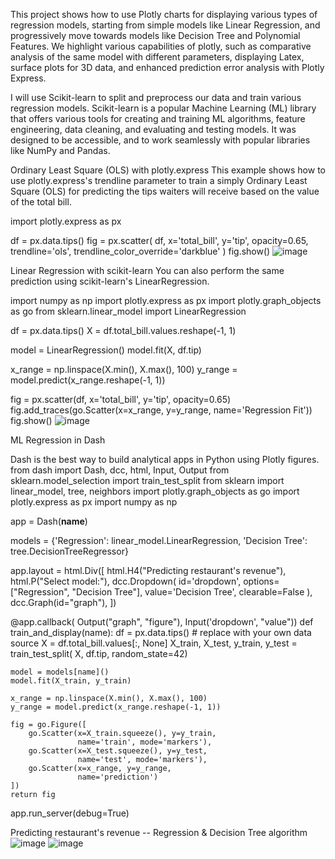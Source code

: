 This project shows how to use Plotly charts for displaying various types of regression models, starting from simple models like Linear Regression, and progressively move towards models like Decision Tree and Polynomial Features. We highlight various capabilities of plotly, such as comparative analysis of the same model with different parameters, displaying Latex, surface plots for 3D data, and enhanced prediction error analysis with Plotly Express.

I will use Scikit-learn to split and preprocess our data and train various regression models. Scikit-learn is a popular Machine Learning (ML) library that offers various tools for creating and training ML algorithms, feature engineering, data cleaning, and evaluating and testing models. It was designed to be accessible, and to work seamlessly with popular libraries like NumPy and Pandas.

Ordinary Least Square (OLS) with plotly.express
This example shows how to use plotly.express's trendline parameter to train a simply Ordinary Least Square (OLS) for predicting the tips waiters will receive based on the value of the total bill.

import plotly.express as px

df = px.data.tips()
fig = px.scatter(
    df, x='total_bill', y='tip', opacity=0.65,
    trendline='ols', trendline_color_override='darkblue'
)
fig.show()
![image](https://github.com/DoraDeng629/Machine-Learning-Visualization-Python-Plotly-package/blob/main/ML1.png)


Linear Regression with scikit-learn
You can also perform the same prediction using scikit-learn's LinearRegression.

import numpy as np
import plotly.express as px
import plotly.graph_objects as go
from sklearn.linear_model import LinearRegression

df = px.data.tips()
X = df.total_bill.values.reshape(-1, 1)

model = LinearRegression()
model.fit(X, df.tip)

x_range = np.linspace(X.min(), X.max(), 100)
y_range = model.predict(x_range.reshape(-1, 1))

fig = px.scatter(df, x='total_bill', y='tip', opacity=0.65)
fig.add_traces(go.Scatter(x=x_range, y=y_range, name='Regression Fit'))
fig.show()
![image](https://github.com/DoraDeng629/Machine-Learning-Visualization-Python-Plotly-package/blob/main/ML2regressionfit.png)

ML Regression in Dash

Dash is the best way to build analytical apps in Python using Plotly figures. 
from dash import Dash, dcc, html, Input, Output
from sklearn.model_selection import train_test_split
from sklearn import linear_model, tree, neighbors
import plotly.graph_objects as go
import plotly.express as px
import numpy as np

app = Dash(__name__)

models = {'Regression': linear_model.LinearRegression,
          'Decision Tree': tree.DecisionTreeRegressor}

app.layout = html.Div([
    html.H4("Predicting restaurant's revenue"),
    html.P("Select model:"),
    dcc.Dropdown(
        id='dropdown',
        options=["Regression", "Decision Tree"],
        value='Decision Tree',
        clearable=False
    ),
    dcc.Graph(id="graph"),
])


@app.callback(
    Output("graph", "figure"), 
    Input('dropdown', "value"))
def train_and_display(name):
    df = px.data.tips() # replace with your own data source
    X = df.total_bill.values[:, None]
    X_train, X_test, y_train, y_test = train_test_split(
        X, df.tip, random_state=42)

    model = models[name]()
    model.fit(X_train, y_train)

    x_range = np.linspace(X.min(), X.max(), 100)
    y_range = model.predict(x_range.reshape(-1, 1))

    fig = go.Figure([
        go.Scatter(x=X_train.squeeze(), y=y_train, 
                   name='train', mode='markers'),
        go.Scatter(x=X_test.squeeze(), y=y_test, 
                   name='test', mode='markers'),
        go.Scatter(x=x_range, y=y_range, 
                   name='prediction')
    ])
    return fig

app.run_server(debug=True)

Predicting restaurant's revenue -- Regression & Decision Tree algorithm
![image](https://github.com/DoraDeng629/Machine-Learning-Visualization-Python-Plotly-package/blob/main/ML4Regression.png)
![image](https://github.com/DoraDeng629/Machine-Learning-Visualization-Python-Plotly-package/blob/main/ML3decisiontree.png)

